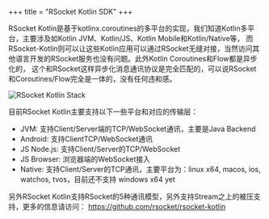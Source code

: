 +++
title = "RSocket Kotlin SDK"
+++

RSocket Kotlin是基于kotlinx.coroutines的多平台的实现，我们知道Kotlin多平台，主要涉及如Kotlin JVM、Kotlin/JS、Kotlin Mobile和Kotlin/Native等，
而RSocket-Kotlin则可以让这些Kotlin应用可以通过RSocket无缝对接，当然访问其他语言开发的RSocket服务也没有问题。此外Kotlin Coroutines和Flow都是异步化的，
这个和RSocket这样异步化消息通讯协议是完全匹配的，可以说RSocket和Coroutines/Flow完全是一体的，没有任何违和感。

![RSocket Kotlin Stack](/images/language/rsocket-kotlin-stack.png)

目前RSocket Kotlin主要支持以下一些平台和对应的传输层：

* JVM: 支持Client/Server端的TCP/WebSocket通讯，主要是Java Backend
* Android: 支持ClientTCP/WebSocket通讯
* JS Node.js: 支持Client/Server的TCP/WebSocket
* JS Browser: 浏览器端的WebSocket接入
* Native: 支持Client/Server的TCP通讯，主要平台为：linux x64, macos, ios, watchos, tvos，目前还不支持 windows x64 yet

另外RSocket Kotlin支持RSocket的5种通讯模型，另外支持Stream之上的被压支持，更多的信息请访问： https://github.com/rsocket/rsocket-kotlin
